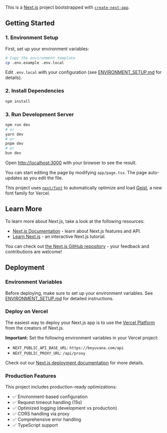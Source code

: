 This is a [Next.js](https://nextjs.org) project bootstrapped with [`create-next-app`](https://nextjs.org/docs/app/api-reference/cli/create-next-app).

## Getting Started

### 1. Environment Setup

First, set up your environment variables:

```bash
# Copy the environment template
cp .env.example .env.local
```

Edit `.env.local` with your configuration (see [ENVIRONMENT_SETUP.md](./ENVIRONMENT_SETUP.md) for details).

### 2. Install Dependencies

```bash
npm install
```

### 3. Run Development Server

```bash
npm run dev
# or
yarn dev
# or
pnpm dev
# or
bun dev
```

Open [http://localhost:3000](http://localhost:3000) with your browser to see the result.

You can start editing the page by modifying `app/page.tsx`. The page auto-updates as you edit the file.

This project uses [`next/font`](https://nextjs.org/docs/app/building-your-application/optimizing/fonts) to automatically optimize and load [Geist](https://vercel.com/font), a new font family for Vercel.

## Learn More

To learn more about Next.js, take a look at the following resources:

- [Next.js Documentation](https://nextjs.org/docs) - learn about Next.js features and API.
- [Learn Next.js](https://nextjs.org/learn) - an interactive Next.js tutorial.

You can check out [the Next.js GitHub repository](https://github.com/vercel/next.js) - your feedback and contributions are welcome!

## Deployment

### Environment Variables

Before deploying, make sure to set up your environment variables. See [ENVIRONMENT_SETUP.md](./ENVIRONMENT_SETUP.md) for detailed instructions.

### Deploy on Vercel

The easiest way to deploy your Next.js app is to use the [Vercel Platform](https://vercel.com/new?utm_medium=default-template&filter=next.js&utm_source=create-next-app&utm_campaign=create-next-app-readme) from the creators of Next.js.

**Important:** Set the following environment variables in your Vercel project:

- `NEXT_PUBLIC_API_BASE_URL`: `https://beyuvana.com/api`
- `NEXT_PUBLIC_PROXY_URL`: `/api/proxy`

Check out our [Next.js deployment documentation](https://nextjs.org/docs/app/building-your-application/deploying) for more details.

### Production Features

This project includes production-ready optimizations:

- ✅ Environment-based configuration
- ✅ Request timeout handling (15s)
- ✅ Optimized logging (development vs production)
- ✅ CORS handling via proxy
- ✅ Comprehensive error handling
- ✅ TypeScript support
